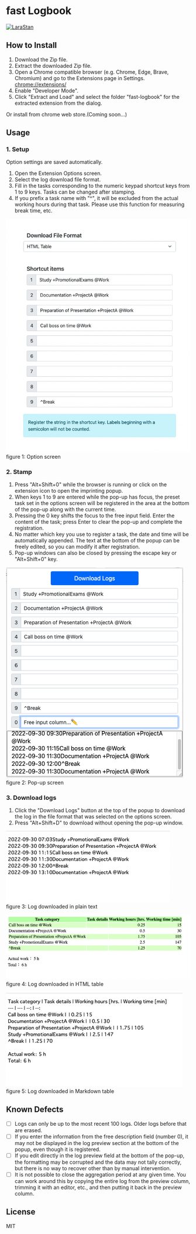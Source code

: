 # fast Logbook

[![LaraStan](https://github.com/hidao80/fast-logbook/actions/workflows/eslint.yml/badge.svg)](https://github.com/hidao80/fast-logbook/actions/workflows/eslint.yml)

## How to Install

1. Download the Zip file.
2. Extract the downloaded Zip file.
3. Open a Chrome compatible browser (e.g. Chrome, Edge, Brave, Chromium) and go to the Extensions page in Settings. <chrome://extensions/>
4. Enable "Developer Mode".
5. Click "Extract and Load" and select the folder "fast-logbook" for the extracted extension from the dialog.

Or install from chrome web store.(Coming soon...)

## Usage

### 1. Setup

Option settings are saved automatically.

1. Open the Extension Options screen.
2. Select the log download file format.
3. Fill in the tasks corresponding to the numeric keypad shortcut keys from 1 to 9 keys. Tasks can be changed after stamping.
4. If you prefix a task name with "^", it will be excluded from the actual working hours during that task. Please use this function for measuring break time, etc.

![Screen shot: option screen](doc/screenshot/ss_option.png)  
figure 1: Option screen

### 2. Stamp

1. Press "Alt+Shift+0" while the browser is running or click on the extension icon to open the imprinting popup.
2. When keys 1 to 9 are entered while the pop-up has focus, the preset task set in the options screen will be registered in the area at the bottom of the pop-up along with the current time.
3. Pressing the 0 key shifts the focus to the free input field. Enter the content of the task; press Enter to clear the pop-up and complete the registration.
4. No matter which key you use to register a task, the date and time will be automatically appended. The text at the bottom of the popup can be freely edited, so you can modify it after registration.
5. Pop-up windows can also be closed by pressing the escape key or "Alt+Shift+0" key.

![Screen shot: popup screen](doc/screenshot/ss_popup.png)  
figure 2: Pop-up screen

### 3. Download logs

1. Click the "Download Logs" button at the top of the popup to download the log in the file format that was selected on the options screen.
2. Press "Alt+Shift+D" to download without opening the pop-up window.

![Screen shot: log file: plain text](doc/screenshot/ss_summary_plaintext.png)  
figure 3: Log downloaded in plain text

![Screen shot: log file: html](doc/screenshot/ss_summary_html.png)  
figure 4: Log downloaded in HTML table

![Screen shot: log file: Markdown](doc/screenshot/ss_summary_markdown.png)  
figure 5: Log downloaded in Markdown table

## Known Defects

-   [ ] Logs can only be up to the most recent 100 logs. Older logs before that are erased.
-   [ ] If you enter the information from the free description field (number 0), it may not be displayed in the log preview section at the bottom of the popup, even though it is registered.
-   [ ] If you edit directly in the log preview field at the bottom of the pop-up, the formatting may be corrupted and the data may not tally correctly, but there is no way to recover other than by manual intervention.
-   [ ] It is not possible to close the aggregation period at any given time. You can work around this by copying the entire log from the preview column, trimming it with an editor, etc., and then putting it back in the preview column.

## License

MIT
